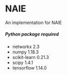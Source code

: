 # NAIE
An implementation for NAIE

##### Python package required
* networkx   2.3
* numpy 1.18.3
* scikit-learn 0.21.3
* scipy 1.4.1
* tensorflow 1.14.0
